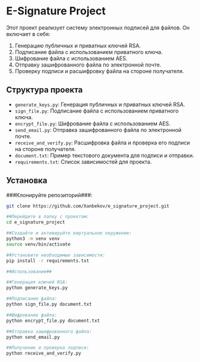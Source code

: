# E-Signature Project

Этот проект реализует систему электронных подписей для файлов. Он включает в себя:

1. Генерацию публичных и приватных ключей RSA.
2. Подписание файла с использованием приватного ключа.
3. Шифрование файла с использованием AES.
4. Отправку зашифрованного файла по электронной почте.
5. Проверку подписи и расшифровку файла на стороне получателя.

## Структура проекта

- `generate_keys.py`: Генерация публичных и приватных ключей RSA.
- `sign_file.py`: Подписание файла с использованием приватного ключа.
- `encrypt_file.py`: Шифрование файла с использованием AES.
- `send_email.py`: Отправка зашифрованного файла по электронной почте.
- `receive_and_verify.py`: Расшифровка файла и проверка его подписи на стороне получателя.
- `document.txt`: Пример текстового документа для подписи и отправки.
- `requirements.txt`: Список зависимостей для проекта.

## Установка

###Клонируйте репозиторий###:
   ```bash
   git clone https://github.com/Xanbekov/e_signature_project.git

##Перейдите в папку с проектом:
cd e_signature_project

##Создайте и активируйте виртуальное окружение:
python3 -m venv venv
source venv/bin/activate

##Установите необходимые зависимости:
pip install -r requirements.txt

##Использование##

##Генерация ключей RSA:
python generate_keys.py

##Подписание файла:
python sign_file.py document.txt

##Шифрование файла:
python encrypt_file.py document.txt

##Отправка зашифрованного файла:
python send_email.py

##Получение и проверка подписи:
python receive_and_verify.py
